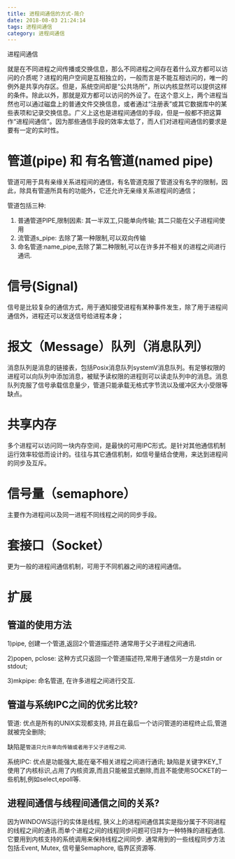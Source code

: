 ```yaml
---
title: 进程间通信的方式-简介
date: 2018-08-03 21:24:14
tags: 进程间通信
category: 进程间通信
---
```


进程间通信 

就是在不同进程之间传播或交换信息，那么不同进程之间存在着什么双方都可以访问的介质呢？进程的用户空间是互相独立的，一般而言是不能互相访问的，唯一的例外是共享内存区。但是，系统空间却是“公共场所”，所以内核显然可以提供这样的条件。除此以外，那就是双方都可以访问的外设了。在这个意义上，两个进程当然也可以通过磁盘上的普通文件交换信息，或者通过“注册表”或其它数据库中的某些表项和记录交换信息。广义上这也是进程间通信的手段，但是一般都不把这算作“进程间通信”。因为那些通信手段的效率太低了，而人们对进程间通信的要求是要有一定的实时性。

# 管道(pipe) 和 有名管道(named pipe)

管道可用于具有亲缘关系进程间的通信，有名管道克服了管道没有名字的限制，因此，除具有管道所具有的功能外，它还允许无亲缘关系进程间的通信；

管道包括三种:
1.  普通管道PIPE,限制因素: 其一半双工,只能单向传输; 其二只能在父子进程间使用
2.  流管道s_pipe: 去除了第一种限制,可以双向传输
3.  命名管道:name_pipe,去除了第二种限制,可以在许多并不相关的进程之间进行通讯.

# 信号(Signal)

信号是比较复杂的通信方式，用于通知接受进程有某种事件发生，除了用于进程间通信外，进程还可以发送信号给进程本身；

# 报文（Message）队列（消息队列）

消息队列是消息的链接表，包括Posix消息队列systemV消息队列。有足够权限的进程可以向队列中添加消息，被赋予读权限的进程则可以读走队列中的消息。消息队列克服了信号承载信息量少，管道只能承载无格式字节流以及缓冲区大小受限等缺点。

# 共享内存

多个进程可以访问同一块内存空间，是最快的可用IPC形式。是针对其他通信机制运行效率较低而设计的。往往与其它通信机制，如信号量结合使用，来达到进程间的同步及互斥。

# 信号量（semaphore）

主要作为进程间以及同一进程不同线程之间的同步手段。

# 套接口（Socket）

更为一般的进程间通信机制，可用于不同机器之间的进程间通信。

# 扩展

## 管道的使用方法

 1)pipe, 创建一个管道,返回2个管道描述符.通常用于父子进程之间通讯.

 2)popen, pclose: 这种方式只返回一个管道描述符,常用于通信另一方是stdin or stdout; 

 3)mkpipe: 命名管道, 在许多进程之间进行交互.

 ## 管道与系统IPC之间的优劣比较?

 管道: 优点是所有的UNIX实现都支持, 并且在最后一个访问管道的进程终止后,管道就被完全删除;

 缺陷是`管道只允许单向传输或者用于父子进程之间`.

 系统IPC: 优点是功能强大,能在毫不相关进程之间进行通讯; 缺陷是关键字KEY_T使用了内核标识,占用了内核资源,而且只能被显式删除,而且不能使用SOCKET的一些机制,例如select,epoll等.

 ## 进程间通信与线程间通信之间的关系?

 因为WINDOWS运行的实体是线程, 狭义上的进程间通信其实是指分属于不同进程的线程之间的通讯.而单个进程之间的线程同步问题可归并为一种特殊的进程通信.它要用到内核支持的系统调用来保持线程之间同步. 通常用到的一些线程同步方法包括:Event, Mutex, 信号量Semaphore, 临界区资源等.

